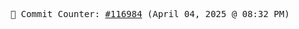 <p align="center">
    <samp>
        📮 Commit Counter: <a href="https://github.com/Javascript-void0/Javascript-void0/commits/main">#116984</a> (April 04, 2025 @ 08:32 PM)
    </samp>
</p>